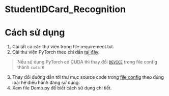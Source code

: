 # StudentIDCard_Recognition
# Cách sử dụng
1. Cài tất cả các thư viện trong file requirement.txt.
2. Cài thư viện PyTorch theo chỉ dẫn [tại đây](https://pytorch.org/get-started/locally/).
> Nếu sử dụng PyTorch có CUDA thì thay đổi <code>[DEVICE](https://github.com/trinhdvt/StudentIDCard_Recognition/blob/main/tools/config.py#L25)</code> trong file config thành <code>cuda:0</code>
3. Thay đổi đường dẫn tới thư mục source code
   trong [file config](https://github.com/trinhdvt/StudentIDCard_Recognition/blob/main/tools/config.py#L4) theo đúng
   loại hệ điều hành đang sử dụng.
4. Xem file Demo.py để biết cách sử dụng chi tiết.
